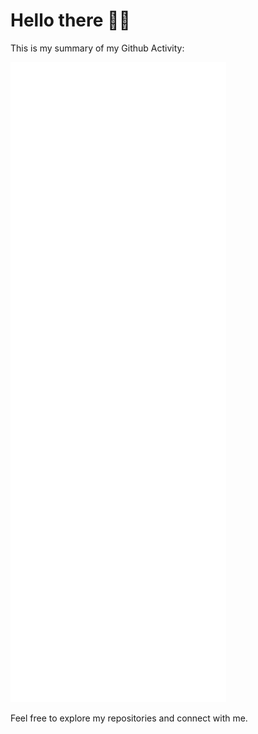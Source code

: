 # Hello there 👋🏻
This is my summary of my Github Activity:

![Metrics](https://github.com/Crimson-Genesis/metrics/blob/master/github-metrics.svg)

Feel free to explore my repositories and connect with me.
